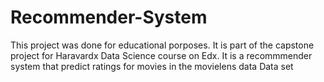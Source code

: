 # Recommender-System
This project was done for educational porposes. It is part of the capstone project for Haravardx Data Science course on Edx.
It is a recommmender system that predict ratings for movies in the movielens data Data set
